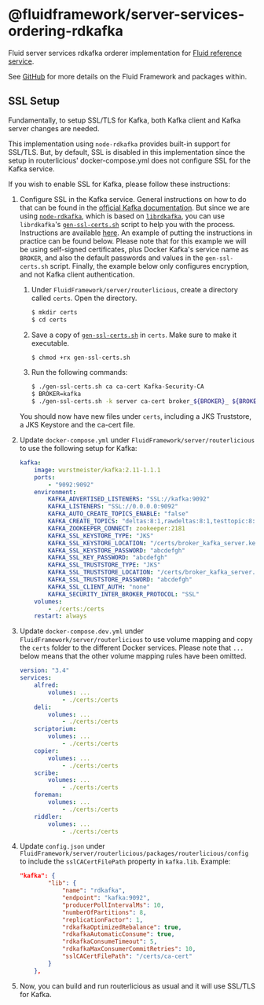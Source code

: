 # @fluidframework/server-services-ordering-rdkafka

Fluid server services rdkafka orderer implementation for [Fluid reference service](../routerlicious).

See [GitHub](https://github.com/microsoft/FluidFramework) for more details on the Fluid Framework and packages within.

## SSL Setup

Fundamentally, to setup SSL/TLS for Kafka, both Kafka client and Kafka server changes are needed.

This implementation using `node-rdkafka` provides built-in support for SSL/TLS. But, by default, SSL is disabled in this implementation since the setup in routerlicious' docker-compose.yml does not configure SSL for the Kafka service.

If you wish to enable SSL for Kafka, please follow these instructions:

1. Configure SSL in the Kafka service. General instructions on how to do that can be found in the [official Kafka documentation](http://kafka.apache.org/documentation.html#security_ssl). But since we are using [`node-rdkafka`](https://github.com/blizzard/node-rdkafka), which is based on [`librdkafka`](https://github.com/edenhill/librdkafka), you can use `librdkafka`'s [`gen-ssl-certs.sh`](https://github.com/edenhill/librdkafka/blob/master/tests/gen-ssl-certs.sh) script to help you with the process. Instructions are available [here](https://github.com/edenhill/librdkafka/wiki/Using-SSL-with-librdkafka). An example of putting the instructions in practice can be found below. Please note that for this example we will be using self-signed certificates, plus Docker Kafka's service name as `BROKER`, and also the default passwords and values in the `gen-ssl-certs.sh` script. Finally, the example below only configures encryption, and not Kafka client authentication.

    1. Under `FluidFramework/server/routerlicious`, create a directory called `certs`. Open the directory.

        ```bash
        $ mkdir certs
        $ cd certs
        ```

    2. Save a copy of [`gen-ssl-certs.sh`](https://github.com/edenhill/librdkafka/blob/master/tests/gen-ssl-certs.sh) in `certs`. Make sure to make it executable.

        ```bash
        $ chmod +rx gen-ssl-certs.sh
        ```

    3. Run the following commands:

        ```bash
        $ ./gen-ssl-certs.sh ca ca-cert Kafka-Security-CA
        $ BROKER=kafka
        $ ./gen-ssl-certs.sh -k server ca-cert broker_${BROKER}_ ${BROKER}
        ```

    You should now have new files under `certs`, including a JKS Truststore, a JKS Keystore and the ca-cert file.

2. Update `docker-compose.yml` under `FluidFramework/server/routerlicious` to use the following setup for Kafka:

    ```yaml
    kafka:
        image: wurstmeister/kafka:2.11-1.1.1
        ports:
            - "9092:9092"
        environment:
            KAFKA_ADVERTISED_LISTENERS: "SSL://kafka:9092"
            KAFKA_LISTENERS: "SSL://0.0.0.0:9092"
            KAFKA_AUTO_CREATE_TOPICS_ENABLE: "false"
            KAFKA_CREATE_TOPICS: "deltas:8:1,rawdeltas:8:1,testtopic:8:1,deltas2:8:1,rawdeltas2:8:1"
            KAFKA_ZOOKEEPER_CONNECT: zookeeper:2181
            KAFKA_SSL_KEYSTORE_TYPE: "JKS"
            KAFKA_SSL_KEYSTORE_LOCATION: "/certs/broker_kafka_server.keystore.jks"
            KAFKA_SSL_KEYSTORE_PASSWORD: "abcdefgh"
            KAFKA_SSL_KEY_PASSWORD: "abcdefgh"
            KAFKA_SSL_TRUSTSTORE_TYPE: "JKS"
            KAFKA_SSL_TRUSTSTORE_LOCATION: "/certs/broker_kafka_server.truststore.jks"
            KAFKA_SSL_TRUSTSTORE_PASSWORD: "abcdefgh"
            KAFKA_SSL_CLIENT_AUTH: "none"
            KAFKA_SECURITY_INTER_BROKER_PROTOCOL: "SSL"
        volumes:
            - ./certs:/certs
        restart: always
    ```

3. Update `docker-compose.dev.yml` under `FluidFramework/server/routerlicious` to use volume mapping and copy the `certs` folder to the different Docker services. Please note that `...` below means that the other volume mapping rules have been omitted.

    ```yaml
    version: "3.4"
    services:
        alfred:
            volumes: ...
                - ./certs:/certs
        deli:
            volumes: ...
                - ./certs:/certs
        scriptorium:
            volumes: ...
                - ./certs:/certs
        copier:
            volumes: ...
                - ./certs:/certs
        scribe:
            volumes: ...
                - ./certs:/certs
        foreman:
            volumes: ...
                - ./certs:/certs
        riddler:
            volumes: ...
                - ./certs:/certs
    ```

4. Update `config.json` under `FluidFramework/server/routerlicious/packages/routerlicious/config` to include the `sslCACertFilePath` property in `kafka.lib`. Example:

    ```json
    "kafka": {
            "lib": {
                "name": "rdkafka",
                "endpoint": "kafka:9092",
                "producerPollIntervalMs": 10,
                "numberOfPartitions": 8,
                "replicationFactor": 1,
                "rdkafkaOptimizedRebalance": true,
                "rdkafkaAutomaticConsume": true,
                "rdkafkaConsumeTimeout": 5,
                "rdkafkaMaxConsumerCommitRetries": 10,
                "sslCACertFilePath": "/certs/ca-cert"
            }
        },
    ```

5. Now, you can build and run routerlicious as usual and it will use SSL/TLS for Kafka.
